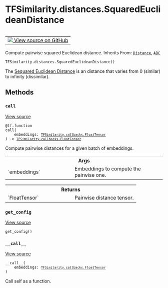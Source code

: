 # TFSimilarity.distances.SquaredEuclideanDistance
<!-- Insert buttons and diff -->
<table class="tfo-notebook-buttons tfo-api nocontent" align="left">
<td>
  <a target="_blank" href="https://github.com/tensorflow/similarity/blob/main/tensorflow_similarity/distances.py#L143-L170">
    <img src="https://www.tensorflow.org/images/GitHub-Mark-32px.png" />
    View source on GitHub
  </a>
</td>
</table>

Compute pairwise squared Euclidean distance.
Inherits From: [`Distance`](../../TFSimilarity/distances/Distance.md), [`ABC`](../../TFSimilarity/distances/ABC.md)
<pre class="devsite-click-to-copy prettyprint lang-py tfo-signature-link">
<code>TFSimilarity.distances.SquaredEuclideanDistance()
</code></pre>

<!-- Placeholder for "Used in" -->
The [Sequared Euclidean Distance](https://en.wikipedia.org/wiki/Euclidean_distance#Squared_Euclidean_distance) is
an distance that varies from 0 (similar) to infinity (dissimilar).
## Methods
<h3 id="call"><code>call</code></h3>
<a target="_blank" href="https://github.com/tensorflow/similarity/blob/main/tensorflow_similarity/distances.py#L152-L170">View source</a>
<pre class="devsite-click-to-copy prettyprint lang-py tfo-signature-link">
<code>@tf.function</code>
<code>call(
    embeddings: <a href="../../TFSimilarity/callbacks/FloatTensor.md"><code>TFSimilarity.callbacks.FloatTensor</code></a>
) -> <a href="../../TFSimilarity/callbacks/FloatTensor.md"><code>TFSimilarity.callbacks.FloatTensor</code></a>
</code></pre>
Compute pairwise distances for a given batch of embeddings.

<!-- Tabular view -->
 <table class="responsive fixed orange">
<colgroup><col width="214px"><col></colgroup>
<tr><th colspan="2">Args</th></tr>
<tr>
<td>
`embeddings`
</td>
<td>
Embeddings to compute the pairwise one.
</td>
</tr>
</table>

<!-- Tabular view -->
 <table class="responsive fixed orange">
<colgroup><col width="214px"><col></colgroup>
<tr><th colspan="2">Returns</th></tr>
<tr>
<td>
`FloatTensor`
</td>
<td>
Pairwise distance tensor.
</td>
</tr>
</table>

<h3 id="get_config"><code>get_config</code></h3>
<a target="_blank" href="https://github.com/tensorflow/similarity/blob/main/tensorflow_similarity/distances.py#L34-L35">View source</a>
<pre class="devsite-click-to-copy prettyprint lang-py tfo-signature-link">
<code>get_config()
</code></pre>


<h3 id="__call__"><code>__call__</code></h3>
<a target="_blank" href="https://github.com/tensorflow/similarity/blob/main/tensorflow_similarity/distances.py#L28-L29">View source</a>
<pre class="devsite-click-to-copy prettyprint lang-py tfo-signature-link">
<code>__call__(
    embeddings: <a href="../../TFSimilarity/callbacks/FloatTensor.md"><code>TFSimilarity.callbacks.FloatTensor</code></a>
)
</code></pre>
Call self as a function.


